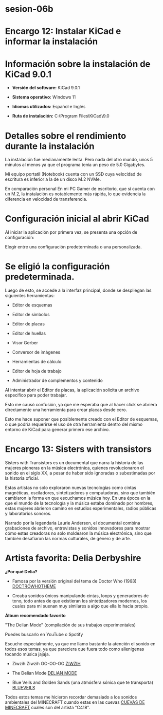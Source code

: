 # sesion-06b


# Encargo 12: Instalar KiCad e informar la instalación

# Información sobre la instalación de KiCad 9.0.1

- **Versión del software:** KiCad 9.0.1

- **Sistema operativo:** Windows 11

- **Idiomas utilizados:** Español e Inglés

- **Ruta de instalación:** C:\Program Files\KiCad\9.0

# Detalles sobre el rendimiento durante la instalación

La instalación fue medianamente lenta. Pero nada del otro mundo, unos 5 minutos al menos ya que el programa tenia un peso de 5.0 Gigabytes.

Mi equipo portatil (Notebook) cuenta con un SSD cuya velocidad de escritura es inferior a la de un disco M.2 NVMe.

En comparación personal En mi PC Gamer de escritorio, que sí cuenta con un M.2, la instalación es notablemente más rápida, lo que evidencia la diferencia en velocidad de transferencia.

# Configuración inicial al abrir KiCad

Al iniciar la aplicación por primera vez, se presenta una opción de configuración:

Elegir entre una configuración predeterminada o una personalizada.

# Se eligió la configuración predeterminada.

Luego de esto, se accede a la interfaz principal, donde se despliegan las siguientes herramientas:

- Editor de esquemas

- Editor de símbolos

- Editor de placas

- Editor de huellas

- Visor Gerber

- Conversor de imágenes

- Herramientas de cálculo

- Editor de hoja de trabajo

- Administrador de complementos y contenido

Al intentar abrir el Editor de placas, la aplicación solicita un archivo específico para poder trabajar.

Esto me causó confusión, ya que me esperaba que al hacer click se abriera directamente una herramienta para crear placas desde cero.

Esto me hace suponer que posiblemente creado con el Editor de esquemas, o que podría requerirse el uso de otra herramienta dentro del mismo entorno de KiCad para generar primero ese archivo.

# Encargo 13: Sisters with transistors

Sisters with Transistors es un documental que narra la historia de las mujeres pioneras en la música electrónica, quienes revolucionaron el sonido en el siglo XX, a pesar de haber sido ignoradas o subestimadas por la historia oficial.

Estas artistas no solo exploraron nuevas tecnologías como cintas magnéticas, osciladores, sintetizadores y computadoras, sino que también cambiaron la forma en que escuchamos música hoy. En una época en la que el mundo de la tecnología y la música estaba dominado por hombres, estas mujeres abrieron camino en estudios experimentales, radios públicas y laboratorios sonoros. 

Narrado por la legendaria Laurie Anderson, el documental combina grabaciones de archivo, entrevistas y sonidos innovadores para mostrar cómo estas creadoras no solo moldearon la música electrónica, sino que también desafiaron las normas culturales, de género y de arte.

# Artista favorita: **Delia Derbyshire**

**¿Por qué Delia?**

- Famosa por la versión original del tema de Doctor Who (1963) [DOCTROWHOTHEME](https://www.youtube.com/watch?v=9YwTjX9RQM0)

- Creaba sonidos únicos manipulando cintas, loops y generadores de tono, todo antes de que existieran los sintetizadores modernos, los cuales para mi suenan muy similares a algo que ella lo hacia propio.

**Álbum recomendado favorito**

"The Delian Mode" (compilación de sus trabajos experimentales)

Puedes buscarlo en YouTube o Spotify

Escuche especialmente, ya que me llamo bastante la atención el sonido en todos esos temas, ya que pareciera que fuera todo como alienigenas tocando música jajaja.

- Ziwzih Ziwzih OO-OO-OO [ZIWZIH](https://www.youtube.com/watch?v=jetzY-W78gg&ab_channel=ziggybollus)

- The Delian Mode [DELIAN MODE](https://www.youtube.com/watch?v=yaDx_yrsAB0&ab_channel=BBCRadiophonicWorkshop-Topic)

- Blue Veils and Golden Sands (una atmósfera sónica que te transporta) [BLUEVEILS](https://www.youtube.com/watch?v=3JehxCCO26U&ab_channel=BBCRadiophonicWorkshop-Topic)

Todos estos temas me hicieron recordar demasiado a los sonidos ambientales del MINECRAFT cuando estas en las cuevas [CUEVAS DE MINECRAFT](https://www.youtube.com/watch?v=djbSsuv40Ng&ab_channel=DXNRP) cuales son del artista "C418".










